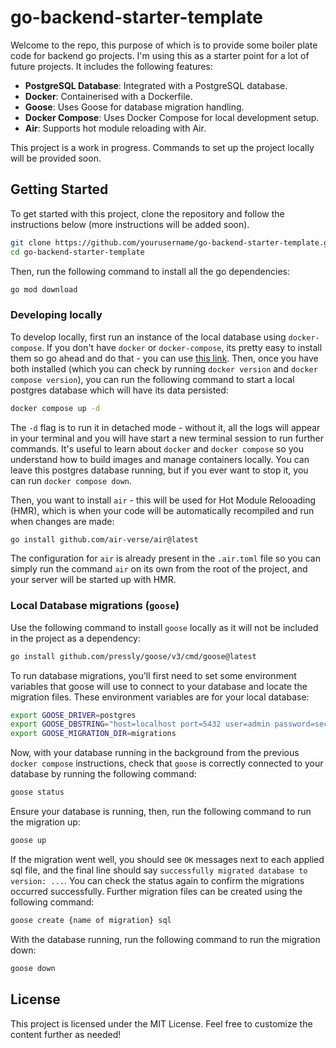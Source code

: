 # go-backend-starter-template

Welcome to the repo, this purpose of which is to provide some boiler plate code for backend go projects. I'm using this as a starter point for a lot of future projects. It includes the following features:

- **PostgreSQL Database**: Integrated with a PostgreSQL database.
- **Docker**: Containerised with a Dockerfile.
- **Goose**: Uses Goose for database migration handling.
- **Docker Compose**: Uses Docker Compose for local development setup.
- **Air**: Supports hot module reloading with Air.

This project is a work in progress. Commands to set up the project locally will be provided soon.

## Getting Started

To get started with this project, clone the repository and follow the instructions below (more instructions will be added soon).

```bash
git clone https://github.com/yourusername/go-backend-starter-template.git
cd go-backend-starter-template
```

Then, run the following command to install all the go dependencies:

```bash
go mod download
```

### Developing locally

To develop locally, first run an instance of the local database using `docker-compose`. If you don't have `docker` or `docker-compose`, its pretty easy to install them so go ahead and do that - you can use [this link](https://docs.docker.com/desktop/). Then, once you have both installed (which you can check by running `docker version` and `docker compose version`), you can run the following command to start a local postgres database which will have its data persisted:

```bash
docker compose up -d
```

The `-d` flag is to run it in detached mode - without it, all the logs will appear in your terminal and you will have start a new terminal session to run further commands. It's useful to learn about `docker` and `docker compose` so you understand how to build images and manage containers locally. You can leave this postgres database running, but if you ever want to stop it, you can run `docker compose down`.

Then, you want to install `air` - this will be used for Hot Module Relooading (HMR), which is when your code will be automatically recompiled and run when changes are made:

```bash
go install github.com/air-verse/air@latest
```

The configuration for `air` is already present in the `.air.toml` file so you can simply run the command `air` on its own from the root of the project, and your server will be started up with HMR.

### Local Database migrations (`goose`)

Use the following command to install `goose` locally as it will not be included in the project as a dependency:

```bash
go install github.com/pressly/goose/v3/cmd/goose@latest
```

To run database migrations, you'll first need to set some environment variables that goose will use to connect to your database and locate the migration files. These environment variables are for your local database:

```bash
export GOOSE_DRIVER=postgres
export GOOSE_DBSTRING="host=localhost port=5432 user=admin password=secret dbname=mydb sslmode=disable"
export GOOSE_MIGRATION_DIR=migrations
```

Now, with your database running in the background from the previous `docker compose` instructions, check that `goose` is correctly connected to your database by running the following command:

```bash
goose status
```

Ensure your database is running, then, run the following command to run the migration up:

```bash
goose up
```

If the migration went well, you should see `OK` messages next to each applied sql file, and the final line should say `successfully migrated database to version: ...`. You can check the status again to confirm the migrations occurred successfully. Further migration files can be created using the following command:

```bash
goose create {name of migration} sql
```

With the database running, run the following command to run the migration down:

```bash
goose down
```

## License

This project is licensed under the MIT License.
Feel free to customize the content further as needed!
